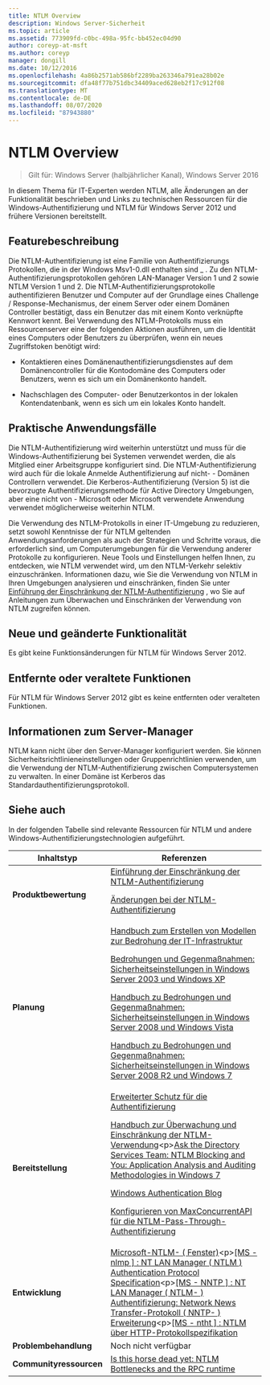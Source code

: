 ```yaml
---
title: NTLM Overview
description: Windows Server-Sicherheit
ms.topic: article
ms.assetid: 773909fd-c0bc-498a-95fc-bb452ec04d90
author: coreyp-at-msft
ms.author: coreyp
manager: dongill
ms.date: 10/12/2016
ms.openlocfilehash: 4a86b2571ab586bf2289ba263346a791ea28b02e
ms.sourcegitcommit: dfa48f77b751dbc34409aced628eb2f17c912f08
ms.translationtype: MT
ms.contentlocale: de-DE
ms.lasthandoff: 08/07/2020
ms.locfileid: "87943880"
---
```

# <a name="ntlm-overview"></a>NTLM Overview

>Gilt für: Windows Server (halbjährlicher Kanal), Windows Server 2016

In diesem Thema für IT-Experten werden NTLM, alle Änderungen an der Funktionalität beschrieben und Links zu technischen Ressourcen für die Windows-Authentifizierung und NTLM für Windows Server 2012 und frühere Versionen bereitstellt.

## <a name="feature-description"></a><a name="BKMK_OVER"></a>Featurebeschreibung
Die NTLM-Authentifizierung ist eine Familie von Authentifizierungs Protokollen, die in der Windows Msv1-0.dll enthalten sind \_ . Zu den NTLM-Authentifizierungsprotokollen gehören LAN-Manager Version 1 und 2 sowie NTLM Version 1 und 2. Die NTLM-Authentifizierungsprotokolle authentifizieren Benutzer und Computer auf der Grundlage eines Challenge \/ Response-Mechanismus, der einem Server oder einem Domänen Controller bestätigt, dass ein Benutzer das mit einem Konto verknüpfte Kennwort kennt. Bei Verwendung des NTLM-Protokolls muss ein Ressourcenserver eine der folgenden Aktionen ausführen, um die Identität eines Computers oder Benutzers zu überprüfen, wenn ein neues Zugriffstoken benötigt wird:

-   Kontaktieren eines Domänenauthentifizierungsdienstes auf dem Domänencontroller für die Kontodomäne des Computers oder Benutzers, wenn es sich um ein Domänenkonto handelt.

-   Nachschlagen des Computer- oder Benutzerkontos in der lokalen Kontendatenbank, wenn es sich um ein lokales Konto handelt.

## <a name="current-applications"></a><a name="BKMK_APP"></a>Praktische Anwendungsfälle
Die NTLM-Authentifizierung wird weiterhin unterstützt und muss für die Windows-Authentifizierung bei Systemen verwendet werden, die als Mitglied einer Arbeitsgruppe konfiguriert sind. Die NTLM-Authentifizierung wird auch für die lokale Anmelde Authentifizierung auf nicht- \- Domänen Controllern verwendet. Die Kerberos-Authentifizierung (Version 5) ist die bevorzugte Authentifizierungsmethode für Active Directory Umgebungen, aber eine nicht von \- Microsoft oder Microsoft verwendete Anwendung verwendet möglicherweise weiterhin NTLM.

Die Verwendung des NTLM-Protokolls in einer IT-Umgebung zu reduzieren, setzt sowohl Kenntnisse der für NTLM geltenden Anwendungsanforderungen als auch der Strategien und Schritte voraus, die erforderlich sind, um Computerumgebungen für die Verwendung anderer Protokolle zu konfigurieren. Neue Tools und Einstellungen helfen Ihnen, zu entdecken, wie NTLM verwendet wird, um den NTLM-Verkehr selektiv einzuschränken. Informationen dazu, wie Sie die Verwendung von NTLM in Ihren Umgebungen analysieren und einschränken, finden Sie unter [Einführung der Einschränkung der NTLM-Authentifizierung](https://technet.microsoft.com/library/dd560653(v=ws.10).aspx) , wo Sie auf Anleitungen zum Überwachen und Einschränken der Verwendung von NTLM zugreifen können.

## <a name="new-and-changed-functionality"></a><a name="BKMK_NEW"></a>Neue und geänderte Funktionalität
Es gibt keine Funktionsänderungen für NTLM für Windows Server 2012.

## <a name="removed-or-deprecated-functionality"></a><a name="BKMK_DEP"></a>Entfernte oder veraltete Funktionen
Für NTLM für Windows Server 2012 gibt es keine entfernten oder veralteten Funktionen.

## <a name="server-manager-information"></a><a name="BKMK_INSTALL"></a>Informationen zum Server-Manager
NTLM kann nicht über den Server-Manager konfiguriert werden. Sie können Sicherheitsrichtlinieneinstellungen oder Gruppenrichtlinien verwenden, um die Verwendung der NTLM-Authentifizierung zwischen Computersystemen zu verwalten. In einer Domäne ist Kerberos das Standardauthentifizierungsprotokoll.

## <a name="see-also"></a><a name="BKMK_LINKS"></a>Siehe auch
In der folgenden Tabelle sind relevante Ressourcen für NTLM und andere Windows-Authentifizierungstechnologien aufgeführt.

|Inhaltstyp|Referenzen|
|--------|-------|
|**Produktbewertung**|[Einführung der Einschränkung der NTLM-Authentifizierung](https://technet.microsoft.com/library/dd560653.aspx)<p>[Änderungen bei der NTLM-Authentifizierung](https://technet.microsoft.com/library/dd566199.aspx)|
|**Planung**|[Handbuch zum Erstellen von Modellen zur Bedrohung der IT-Infrastruktur](https://technet.microsoft.com/library/dd941826.aspx)<p>[Bedrohungen und Gegenmaßnahmen: Sicherheitseinstellungen in Windows Server 2003 und Windows XP](https://technet.microsoft.com/library/dd162275.aspx)<p>[Handbuch zu Bedrohungen und Gegenmaßnahmen: Sicherheitseinstellungen in Windows Server 2008 und Windows Vista](https://technet.microsoft.com/library/dd349791.aspx)<p>[Handbuch zu Bedrohungen und Gegenmaßnahmen: Sicherheitseinstellungen in Windows Server 2008 R2 und Windows 7](https://technet.microsoft.com/library/hh125921.aspx)|
|**Bereitstellung**|[Erweiterter Schutz für die Authentifizierung](https://support.microsoft.com/kb/968389)<p>[Handbuch zur Überwachung und Einschränkung der NTLM-Verwendung](https://technet.microsoft.com/library/jj865674(v=ws.10).aspx)<p>[Ask the Directory Services Team: NTLM Blocking and You: Application Analysis and Auditing Methodologies in Windows 7](https://blogs.technet.com/askds/archive/2009/10/08/ntlm-blocking-and-you-application-analysis-and-auditing-methodologies-in-windows-7.aspx)<p>[Windows Authentication Blog](https://blogs.technet.com/authentication/)<p>[Konfigurieren von MaxConcurrentAPI für die NTLM-Pass-Through-Authentifizierung](https://support.microsoft.com/help/2688798/how-to-do-performance-tuning-for-ntlm-authentication-by-using-the-maxc)|
|**Entwicklung**|[Microsoft-NTLM- \( Fenster\)](https://msdn.microsoft.com/library/aa378749(VS.85).aspx)<p>[\[MS \- nlmp \] : NT LAN Manager \( NTLM \) Authentication Protocol Specification](https://msdn.microsoft.com/library/cc236621(PROT.10).aspx)<p>[\[MS \- NNTP \] : NT LAN Manager \( NTLM- \) Authentifizierung: Network News Transfer-Protokoll \( NNTP- \) Erweiterung](https://msdn.microsoft.com/library/cc236774(PROT.10).aspx)<p>[\[MS \- ntht \] : NTLM über HTTP-Protokollspezifikation](https://msdn.microsoft.com/library/cc237488(PROT.10).aspx)|
|**Problembehandlung**|Noch nicht verfügbar|
|**Communityressourcen**|[Is this horse dead yet: NTLM Bottlenecks and the RPC runtime](https://blogs.technet.com/b/askds/archive/2011/09/15/is-this-horse-dead-yet-ntlm-bottlenecks-and-the-rpc-runtime.aspx)|



